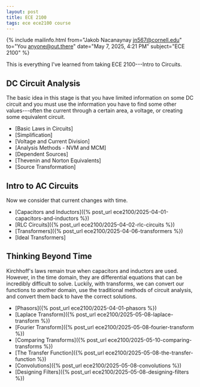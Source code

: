 ```yaml
---
layout: post
title: ECE 2100
tags: ece ece2100 course
---
```


{% include mailinfo.html from="Jakob Nacanaynay <jn567@cornell.edu>" to="You <anyone@out.there>" date="May 7, 2025, 4:21 PM" subject="ECE 2100" %}

This is everything I've learned from taking ECE 2100---Intro to Circuits.

## DC Circuit Analysis

The basic idea in this stage is that you have limited information on some DC circuit and you must use the information you have to find some other values---often the current through a certain area, a voltage, or creating some equivalent circuit.

- [Basic Laws in Circuits]
- [Simplification]
- [Voltage and Current Division]
- [Analysis Methods - NVM and MCM]
- [Dependent Sources]
- [Thevenin and Norton Equivalents]
- [Source Transformation]

## Intro to AC Circuits

Now we consider that current changes with time.

- [Capacitors and Inductors]({% post_url ece2100/2025-04-01-capacitors-and-inductors %})
- [RLC Circuits]({% post_url ece2100/2025-04-02-rlc-circuits %})
- [Transformers]({% post_url ece2100/2025-04-06-transformers %})
- [Ideal Transformers]

## Thinking Beyond Time

Kirchhoff's laws remain true when capacitors and inductors are used. However, in the time domain, they are differential equations that can be incredibly difficult to solve. Luckily, with transforms, we can convert our functions to another domain, use the traditional methods of circuit analysis, and convert them back to have the correct solutions.

- [Phasors]({% post_url ece2100/2025-04-01-phasors %})
- [Laplace Transform]({% post_url ece2100/2025-05-08-laplace-transform %})
- [Fourier Transform]({% post_url ece2100/2025-05-08-fourier-transform %})
- [Comparing Transforms]({% post_url ece2100/2025-05-10-comparing-transforms %})
- [The Transfer Function]({% post_url ece2100/2025-05-08-the-transfer-function %})
- [Convolutions]({% post_url ece2100/2025-05-08-convolutions %})
- [Designing Filters]({% post_url ece2100/2025-05-08-designing-filters %})
